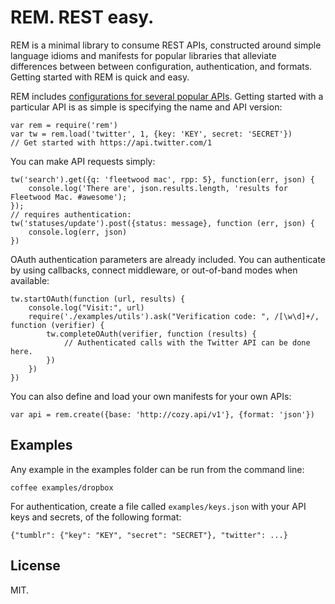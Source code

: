 # REM. REST easy.

REM is a minimal library to consume REST APIs, constructed around simple
language idioms and manifests for popular libraries that alleviate
differences between between configuration, authentication, and formats.
Getting started with REM is quick and easy.

REM includes [configurations for several popular APIs](https://github.com/timcameronryan/rem-common).
Getting started with a particular API is as simple is specifying the name and API version:

    var rem = require('rem')
    var tw = rem.load('twitter', 1, {key: 'KEY', secret: 'SECRET'})
    // Get started with https://api.twitter.com/1

You can make API requests simply:

    tw('search').get({q: 'fleetwood mac', rpp: 5}, function(err, json) {
        console.log('There are', json.results.length, 'results for Fleetwood Mac. #awesome');
    });
    // requires authentication:
    tw('statuses/update').post({status: message}, function (err, json) {
		console.log(err, json)
	})

OAuth authentication parameters are already included. You can authenticate by using callbacks,
connect middleware, or out-of-band modes when available:

    tw.startOAuth(function (url, results) {
    	console.log("Visit:", url)
    	require('./examples/utils').ask("Verification code: ", /[\w\d]+/, function (verifier) {
		    tw.completeOAuth(verifier, function (results) {
		        // Authenticated calls with the Twitter API can be done here.
		    })
		})
    })

You can also define and load your own manifests for your own APIs:

    var api = rem.create({base: 'http://cozy.api/v1'}, {format: 'json'})

## Examples

Any example in the examples folder can be run from the command line:

    coffee examples/dropbox

For authentication, create a file called `examples/keys.json` with your
API keys and secrets, of the following format:

    {"tumblr": {"key": "KEY", "secret": "SECRET"}, "twitter": ...}

## License

MIT.